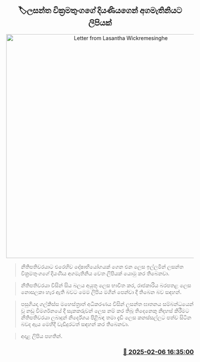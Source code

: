 <p align='center'><b><h2 align='center' title='Letter from Lasantha Wickremesinghe's daughter to the Prime Minister'>🏷ලසන්ත වික්‍රමතුංගගේ දියණියගෙන් අගමැතිනියට ලිපියක්</h2></b></p>
<p align='center'><img src='https://helakuru.sgp1.cdn.digitaloceanspaces.com/esana/images/lib/lasantha-wickrematunge-daughter.jpg' width='600' alt='Letter from Lasantha Wickremesinghe's daughter to the Prime Minister'></p>

> නීතිපතිවරයාට එරෙහිව දෝෂාභියෝගයක් ගෙන එන ලෙස ඉල්ලමින් ලසන්ත වික්‍රමතුංගගේ දියණිය අගමැතිනිය වෙත ලිපියක් යොමු කර තිබෙනවා.

> නීතිපතිවරයා විසින් සි​ය බලය අයුතු ලෙස භාවිත කර, රාජකාරිය බරපතළ ලෙස නොසලකා හැර ඇති බවට මෙම ලිපිය මගින් පෙන්වා දී තිබෙන බව සඳහන්. 

> පසුගියදා ගල්කිස්ස මහෙස්ත්‍රාත් අධිකරණය විසින් ලසන්ත ඝාතනය සම්බන්ධයෙන් වූ නඩු විමර්ශනයේ දී සැකකරුවන් ලෙස නම් කර තිබූ තිදෙනෙකු නිදහස් කිරීමට නීතිපතිවරයා ලබාදුන් නිර්දේශය පිළිබඳ තමා දැඩි ලෙස කනස්සල්ලට පත්ව සිටින බවද ඇය මෙහිදී වැඩිදුරටත් සඳහන් කර තිබෙනවා.

> අදාළ ලිපිය පහතින්. 



<h3 align='right'><a href='https://www.helakuru.lk/esana/p/107228/'>📅 2025-02-06 16:35:00</a></h3>
